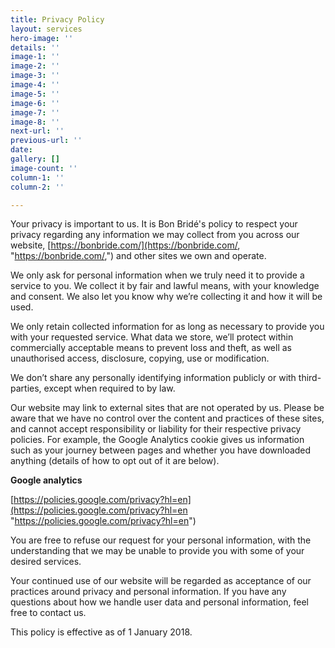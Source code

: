 ```yaml
---
title: Privacy Policy
layout: services
hero-image: ''
details: ''
image-1: ''
image-2: ''
image-3: ''
image-4: ''
image-5: ''
image-6: ''
image-7: ''
image-8: ''
next-url: ''
previous-url: ''
date: 
gallery: []
image-count: ''
column-1: ''
column-2: ''

---
```

Your privacy is important to us. It is Bon Bridé's policy to respect your privacy regarding any information we may collect from you across our website, [https://bonbride.com/](https://bonbride.com/, "https://bonbride.com/,") and other sites we own and operate.

We only ask for personal information when we truly need it to provide a service to you. We collect it by fair and lawful means, with your knowledge and consent. We also let you know why we’re collecting it and how it will be used.

We only retain collected information for as long as necessary to provide you with your requested service. What data we store, we’ll protect within commercially acceptable means to prevent loss and theft, as well as unauthorised access, disclosure, copying, use or modification.

We don’t share any personally identifying information publicly or with third-parties, except when required to by law.

Our website may link to external sites that are not operated by us. Please be aware that we have no control over the content and practices of these sites, and cannot accept responsibility or liability for their respective privacy policies. For example, the Google Analytics cookie gives us information such as your journey between pages and whether you have downloaded anything (details of how to opt out of it are below).

**Google analytics**

[https://policies.google.com/privacy?hl=en](https://policies.google.com/privacy?hl=en "https://policies.google.com/privacy?hl=en")

You are free to refuse our request for your personal information, with the understanding that we may be unable to provide you with some of your desired services.

Your continued use of our website will be regarded as acceptance of our practices around privacy and personal information. If you have any questions about how we handle user data and personal information, feel free to contact us.

This policy is effective as of 1 January 2018.